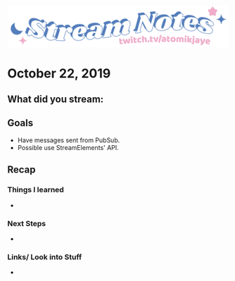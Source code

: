 [![atomikjaye Stream Notes](https://raw.githubusercontent.com/atomikjaye/Stream-Notes/master/assets/twitch-panelStream-Notes.png)](http://www.twitch.tv/atomikjaye)
# October 22, 2019

## What did you stream: 

## Goals
- Have messages sent from PubSub.
- Possible use StreamElements' API.

## Recap


### Things I learned
- 

### Next Steps
- 

### Links/ Look into Stuff
- 
